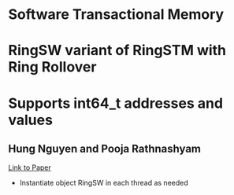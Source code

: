 # Software Transactional Memory
# RingSW variant of RingSTM with Ring Rollover
# Supports int64_t addresses and values

## Hung Nguyen and Pooja Rathnashyam

[Link to Paper](https://www.in.th-nuernberg.de/professors/praun/pubs/spaa08.pdf)

* Instantiate object RingSW in each thread as needed
